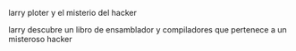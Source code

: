 larry ploter y el misterio del hacker

larry descubre un libro de ensamblador y compiladores que pertenece a un misteroso hacker